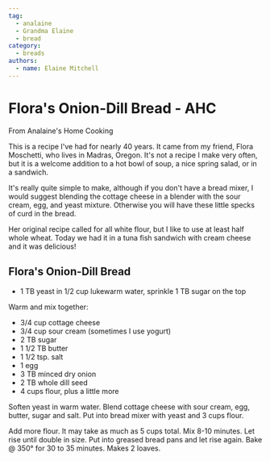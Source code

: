 ```yaml
---
tag:
  - analaine
  - Grandma Elaine
  - bread
category:
  - breads
authors:
  - name: Elaine Mitchell
---
```


# Flora's Onion-Dill Bread - AHC
From Analaine's Home Cooking

This is a recipe I've had for nearly 40 years. It came from my friend, Flora Moschetti, who lives
in Madras, Oregon.
It's not a recipe I make very often, but it is a welcome addition to a hot bowl of soup, a nice
spring salad, or in a sandwich.

It's really quite simple to make, although if you don't have a bread mixer, I would suggest
blending the cottage cheese in a blender with the sour cream, egg, and yeast mixture. Otherwise
you will have these little specks of curd in the bread.

Her original recipe called for all white flour, but I like to use at least half whole wheat. Today
we had it in a tuna fish sandwich with cream cheese and it was delicious!

## Flora's Onion-Dill Bread
* 1 TB yeast in 1/2 cup lukewarm water, sprinkle 1 TB sugar on the top

Warm and mix together:
* 3/4 cup cottage cheese
* 3/4 cup sour cream (sometimes I use yogurt)
* 2 TB sugar
* 1 1/2 TB butter
* 1 1/2 tsp. salt
* 1 egg
* 3 TB minced dry onion
* 2 TB whole dill seed
* 4 cups flour, plus a little more

Soften yeast in warm water. Blend cottage cheese with sour cream, egg, butter, sugar and salt.
Put into bread mixer with yeast and 3 cups flour.

Add more flour. It may take as much as 5 cups total. Mix 8-10 minutes. Let rise until double in
size. Put into greased bread pans and let rise again. Bake @ 350° for 30 to 35 minutes. Makes 2
loaves.